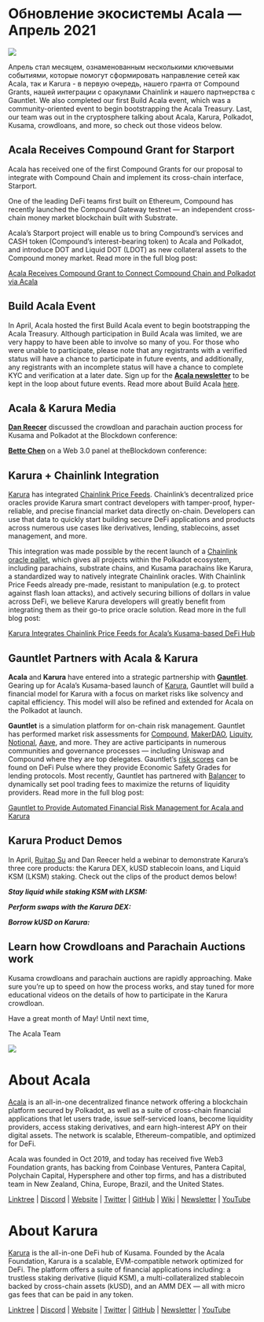 # Обновление экосистемы Acala — Апрель 2021

![](https://miro.medium.com/max/1600/1*XOEVr_D6cvZjXJpD19P1bQ.png)

Апрель стал месяцем, ознаменованным несколькими ключевыми событиями, которые помогут сформировать направление сетей как Acala, так и Karura - в первую очередь, нашего гранта от Compound Grants, нашей интеграции с оракулами Chainlink и нашего партнерства с Gauntlet. We also completed our first Build Acala event, which was a community-oriented event to begin bootstrapping the Acala Treasury. Last, our team was out in the cryptosphere talking about Acala, Karura, Polkadot, Kusama, crowdloans, and more, so check out those videos below.

## **Acala Receives Compound Grant for Starport**

Acala has received one of the first Compound Grants for our proposal to integrate with Compound Chain and implement its cross-chain interface, Starport.

One of the leading DeFi teams first built on Ethereum, Compound has recently launched the Compound Gateway testnet — an independent cross-chain money market blockchain built with Substrate.

Acala’s Starport project will enable us to bring Compound’s services and CASH token (Compound’s interest-bearing token) to Acala and Polkadot, and introduce DOT and Liquid DOT (LDOT) as new collateral assets to the Compound money market. Read more in the full blog post:

[Acala Receives Compound Grant to Connect Compound Chain and Polkadot via Acala](https://medium.com/acalanetwork/acala-receives-compound-grant-to-connect-compound-chain-and-polkadot-via-acala-a055d391e94a)

## **Build Acala Event**

In April, Acala hosted the first Build Acala event to begin bootstrapping the Acala Treasury. Although participation in Build Acala was limited, we are very happy to have been able to involve so many of you. For those who were unable to participate, please note that any registrants with a verified status will have a chance to participate in future events, and additionally, any registrants with an incomplete status will have a chance to complete KYC and verification at a later date. Sign up for the [**Acala newsletter**](https://share.hsforms.com/1X9RxkXk-R62I0VNbATaDXw4h8qc) to be kept in the loop about future events. Read more about Build Acala [here](https://info.acala.network/).

## **Acala & Karura Media**

[**Dan Reecer**](https://twitter.com/danreecer_) discussed the crowdloan and parachain auction process for Kusama and Polkadot at the Blockdown conference:

[**Bette Chen**](https://twitter.com/bettechentt) on a Web 3.0 panel at theBlockdown conference:

## **Karura + Chainlink Integration**

[Karura](https://acala.network/karura) has integrated [Chainlink Price Feeds](https://data.chain.link/). Chainlink’s decentralized price oracles provide Karura smart contract developers with tamper-proof, hyper-reliable, and precise financial market data directly on-chain. Developers can use that data to quickly start building secure DeFi applications and products across numerous use cases like derivatives, lending, stablecoins, asset management, and more.

This integration was made possible by the recent launch of a [Chainlink oracle pallet](https://polkadot.network/chainlink-makes-oracle-pallet-available-to-all-substrate-polkadot-and-kusama-chains-2/), which gives all projects within the Polkadot ecosystem, including parachains, substrate chains, and Kusama parachains like Karura, a standardized way to natively integrate Chainlink oracles. With Chainlink Price Feeds already pre-made, resistant to manipulation (e.g. to protect against flash loan attacks), and actively securing billions of dollars in value across DeFi, we believe Karura developers will greatly benefit from integrating them as their go-to price oracle solution. Read more in the full blog post:

[Karura Integrates Chainlink Price Feeds for Acala’s Kusama-based DeFi Hub](https://medium.com/acalanetwork/karura-chainlink-cddd5f23a93e)

## **Gauntlet Partners with Acala & Karura**

**Acala** and **Karura** have entered into a strategic partnership with [**Gauntlet**](http://gauntlet.network/). Gearing up for Acala’s Kusama-based launch of [Karura](http://acala.network/karura), Gauntlet will build a financial model for Karura with a focus on market risks like solvency and capital efficiency. This model will also be refined and extended for Acala on the Polkadot at launch.

**Gauntlet** is a simulation platform for on-chain risk management. Gauntlet has performed market risk assessments for [Compound](https://gauntlet.network/reports/compound), [MakerDAO](https://maker-report.gauntlet.network/), [Liquity](https://liquity-report.gauntlet.network/), [Notional](https://notional-report.gauntlet.network/), [Aave](https://www.google.com/url?q=https://gauntlet.network/reports/aave&sa=D&source=editors&ust=1620757829310000&usg=AOvVaw3y5W7MBStjIx2EO6Nq44UL), and more. They are active participants in numerous communities and governance processes — including Uniswap and Compound where they are top delegates. Gauntlet’s [risk scores](https://risk.gauntlet.network/) can be found on DeFi Pulse where they provide Economic Safety Grades for lending protocols. Most recently, Gauntlet has partnered with [Balancer](https://medium.com/gauntlet-networks/balancer-v2-pools-trading-fee-methodology-7a65df671b8c) to dynamically set pool trading fees to maximize the returns of liquidity providers. Read more in the full blog post:

[Gauntlet to Provide Automated Financial Risk Management for Acala and Karura](https://medium.com/acalanetwork/gauntlet-to-provide-automated-financial-risk-management-for-acala-and-karura-edd8b41bba9)

## **Karura Product Demos**

In April, [Ruitao Su](https://twitter.com/ruitao_su) and Dan Reecer held a webinar to demonstrate Karura’s three core products: the Karura DEX, kUSD stablecoin loans, and Liquid KSM (LKSM) staking. Check out the clips of the product demos below!

**_Stay liquid while staking KSM with LKSM:_**

**_Perform swaps with the Karura DEX:_**

**_Borrow kUSD on Karura:_**

## **Learn how Crowdloans and Parachain Auctions work**

Kusama crowdloans and parachain auctions are rapidly approaching. Make sure you’re up to speed on how the process works, and stay tuned for more educational videos on the details of how to participate in the Karura crowdloan.

Have a great month of May! Until next time,

The Acala Team

![](https://miro.medium.com/max/2402/0\*kyqlUg4IuiRNKR4P.png)

# **About Acala**

[Acala](http://acala.network) is an all-in-one decentralized finance network offering a blockchain platform secured by Polkadot, as well as a suite of cross-chain financial applications that let users trade, issue self-serviced loans, become liquidity providers, access staking derivatives, and earn high-interest APY on their digital assets. The network is scalable, Ethereum-compatible, and optimized for DeFi.

Acala was founded in Oct 2019, and today has received five Web3 Foundation grants, has backing from Coinbase Ventures, Pantera Capital, Polychain Capital, Hypersphere and other top firms, and has a distributed team in New Zealand, China, Europe, Brazil, and the United States.

[Linktree](https://linktr.ee/acalanetwork) | [Discord](https://discord.gg/vdbFVCH) | [Website](https://acala.network/) | [Twitter](https://twitter.com/AcalaNetwork) | [GitHub](https://github.com/AcalaNetwork/Acala) | [Wiki](https://github.com/AcalaNetwork/Acala/wiki) | [Newsletter](https://share.hsforms.com/1X9RxkXk-R62I0VNbATaDXw4h8qc) | [YouTube](http://youtube.com/c/acalanetwork)

# About Karura

[Karura](http://acala.network/karura) is the all-in-one DeFi hub of Kusama. Founded by the Acala Foundation, Karura is a scalable, EVM-compatible network optimized for DeFi. The platform offers a suite of financial applications including: a trustless staking derivative (liquid KSM), a multi-collateralized stablecoin backed by cross-chain assets (kUSD), and an AMM DEX — all with micro gas fees that can be paid in any token.

[Linktree](http://linktr.ee/karuranetwork) | [Discord](https://discord.gg/vdbFVCH) | [Website](http://acala.network/karura) | [Twitter](https://twitter.com/KaruraNetwork) | [GitHub](https://github.com/AcalaNetwork/Acala) | [Newsletter](https://share.hsforms.com/1X9RxkXk-R62I0VNbATaDXw4h8qc) | [YouTube](http://youtube.com/c/acalanetwork)
